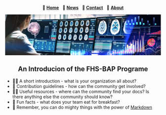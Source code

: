 <p align="center">
    👋 <a class="active" href="#home"><b>Home</b></a> &nbsp;
    🌈 <a href="#news"><b>News</b></a> &nbsp;
    🍿 <a href="#contact"><b>Contact</b></a> &nbsp;
    🧙 <a href="#about"><b>About</b></a>
</p>

![banner](/images/banner_01a.png "Logo Title Text 1")

<h2 align="center">An Introducion of the FHS-BAP Programe</h2>

<!--

**Here are some ideas to get you started:**

🙋‍♀️ A short introduction - what is your organization all about?
🌈 Contribution guidelines - how can the community get involved?
👩‍💻 Useful resources - where can the community find your docs? Is there anything else the community should know?
🍿 Fun facts - what does your team eat for breakfast?
🧙 Remember, you can do mighty things with the power of [Markdown](https://docs.github.com/github/writing-on-github/getting-started-with-writing-and-formatting-on-github/basic-writing-and-formatting-syntax)
-->

* 🙋‍♀️ A short introduction - what is your organization all about?
* 🌈 Contribution guidelines - how can the community get involved?
* 👩‍💻 Useful resources - where can the community find your docs? Is there anything else the community should know?
* 🍿 Fun facts - what does your team eat for breakfast?
* 🧙 Remember, you can do mighty things with the power of [Markdown](https://docs.github.com/github/writing-on-github/getting-started-with-writing-and-formatting-on-github/basic-writing-and-formatting-syntax)
